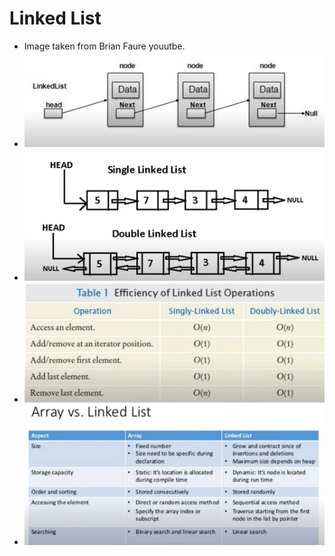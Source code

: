 # Linked List

- Image taken from Brian Faure youutbe.
- ![Linked List Representation](image-1.png)
- ![Node Structure SLL and DLL](image-2.png)
- ![Efficient of linked list operation](image.png)
- ![Comparison between Array vs Linked list](image-3.png)
